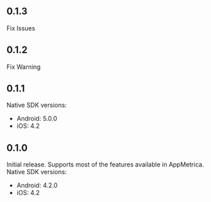 ## 0.1.3

Fix Issues
## 0.1.2

Fix Warning
## 0.1.1
 Native SDK versions:
- Android: 5.0.0
- iOS: 4.2
## 0.1.0

Initial release. Supports most of the features available in AppMetrica.  
Native SDK versions:
- Android: 4.2.0
- iOS: 4.2
